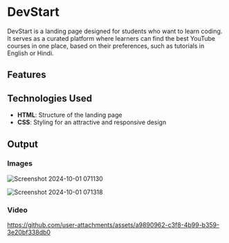 # DevStart

DevStart is a landing page designed for students who want to learn coding. It serves as a curated platform where learners can find the best YouTube courses in one place, based on their preferences, such as tutorials in English or Hindi. 
## Features

## Technologies Used

- **HTML**: Structure of the landing page
- **CSS**: Styling for an attractive and responsive design

## Output

### Images
![Screenshot 2024-10-01 071130](https://github.com/user-attachments/assets/db91f488-3694-4b43-8093-9d0c8b5bbc3b)


![Screenshot 2024-10-01 071318](https://github.com/user-attachments/assets/914837dd-ec83-4ff2-b35e-953b73406774)

### Video

https://github.com/user-attachments/assets/a9890962-c3f8-4b99-b359-3e20bf338db0






